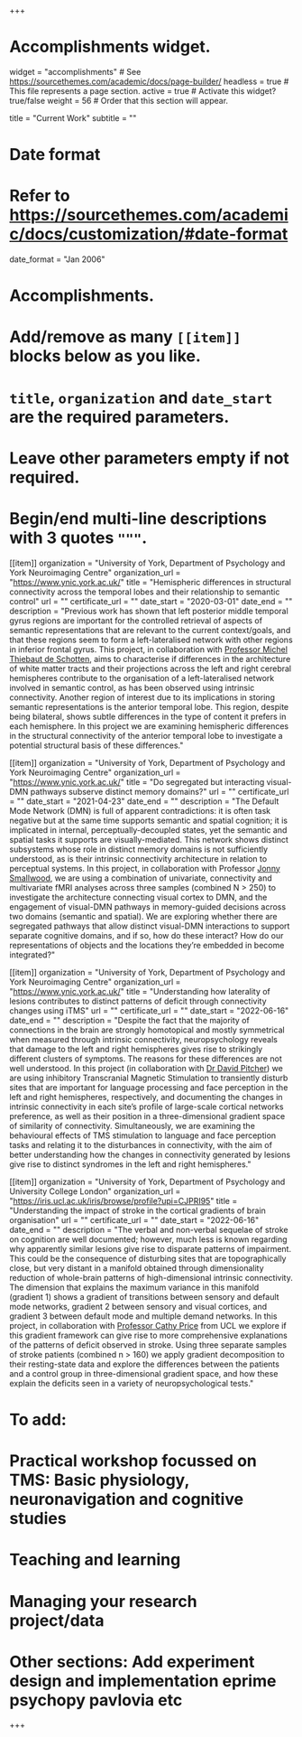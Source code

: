 +++
# Accomplishments widget.
widget = "accomplishments"  # See https://sourcethemes.com/academic/docs/page-builder/
headless = true  # This file represents a page section.
active = true  # Activate this widget? true/false
weight = 56  # Order that this section will appear.

title = "Current Work"
subtitle = ""

# Date format
#   Refer to https://sourcethemes.com/academic/docs/customization/#date-format
date_format = "Jan 2006"

# Accomplishments.
#   Add/remove as many `[[item]]` blocks below as you like.
#   `title`, `organization` and `date_start` are the required parameters.
#   Leave other parameters empty if not required.
#   Begin/end multi-line descriptions with 3 quotes `"""`.

[[item]]
  organization = "University of York, Department of Psychology and York Neuroimaging Centre"
  organization_url = "https://www.ynic.york.ac.uk/"
  title = "Hemispheric differences in structural connectivity across the temporal lobes and their relationship to semantic control"
  url = ""
  certificate_url = ""
  date_start = "2020-03-01"
  date_end = ""
  description = "Previous work has shown that left posterior middle temporal gyrus regions are important for the controlled retrieval of aspects of semantic representations that are relevant to the current context/goals, and that these regions seem to form a left-lateralised network with other regions in inferior frontal gyrus. This project, in collaboration with [Professor Michel Thiebaut de Schotten](https://scholar.google.co.uk/citations?user=-YTRX74AAAAJ&hl=en), aims to characterise if differences in the architecture of white matter tracts and their projections across the left and right cerebral hemispheres contribute to the organisation of a left-lateralised network involved in semantic control, as has been observed using intrinsic connectivity. Another region of interest due to its implications in storing semantic representations is the anterior temporal lobe. This region, despite being bilateral, shows subtle differences in the type of content it prefers in each hemisphere. In this project we are examining hemispheric differences in the structural connectivity of the anterior temporal lobe to investigate a potential structural basis of these differences."

[[item]]
  organization = "University of York, Department of Psychology and York Neuroimaging Centre"
  organization_url = "https://www.ynic.york.ac.uk/"
  title = "Do segregated but interacting visual-DMN pathways subserve distinct memory domains?"
  url = ""
  certificate_url = ""
  date_start = "2021-04-23"
  date_end = ""
  description = "The Default Mode Network (DMN) is full of apparent contradictions: it is often task negative but at the same time supports semantic and spatial cognition; it is implicated in internal, perceptually-decoupled states, yet the semantic and spatial tasks it supports are visually-mediated. This network shows distinct subsystems whose role in distinct memory domains is not sufficiently understood, as is their intrinsic connectivity architecture in relation to perceptual systems. In this project, in collaboration with Professor [Jonny Smallwood](https://scholar.google.co.uk/citations?user=RfKH7fYAAAAJ&hl=en), we are using a combination of univariate, connectivity and multivariate fMRI analyses across three samples (combined N > 250) to investigate the architecture connecting visual cortex to DMN, and the engagement of visual-DMN pathways in memory-guided decisions across two domains (semantic and spatial). We are exploring whether there are segregated pathways that allow distinct visual-DMN interactions to support separate cognitive domains, and if so, how do these interact? How do our representations of objects and the locations they’re embedded in become integrated?"

[[item]]
  organization = "University of York, Department of Psychology and York Neuroimaging Centre"
  organization_url = "https://www.ynic.york.ac.uk/"
  title = "Understanding how laterality of lesions contributes to distinct patterns of deficit through connectivity changes using iTMS"
  url = ""
  certificate_url = ""
  date_start = "2022-06-16"
  date_end = ""
  description = "Despite the fact that the majority of connections in the brain are strongly homotopical and mostly symmetrical when measured through intrinsic connectivity, neuropsychology reveals that damage to the left and right hemispheres gives rise to strikingly different clusters of symptoms. The reasons for these differences are not well understood. In this project (in collaboration with [Dr David Pitcher](https://scholar.google.co.uk/citations?hl=en&user=iWziOa8AAAAJ)) we are using inhibitory Transcranial Magnetic Stimulation to transiently disturb sites that are important for language processing and face perception in the left and right hemispheres, respectively, and documenting the changes in intrinsic connectivity in each site’s profile of large-scale cortical networks preference, as well as their position in a three-dimensional gradient space of similarity of connectivity. Simultaneously, we are examining the behavioural effects of TMS stimulation to language and face perception tasks and relating it to the disturbances in connectivity, with the aim of better understanding how the changes in connectivity generated by lesions give rise to distinct syndromes in the left and right hemispheres."

  [[item]]
  organization = "University of York, Department of Psychology and University College London"
  organization_url = "https://iris.ucl.ac.uk/iris/browse/profile?upi=CJPRI95"
  title = "Understanding the impact of stroke in the cortical gradients of brain organisation"
  url = ""
  certificate_url = ""
  date_start = "2022-06-16"
  date_end = ""
  description = "The verbal and non-verbal sequelae of stroke on cognition are well documented; however, much less is known regarding why apparently similar lesions give rise to disparate patterns of impairment. This could be the consequence of disturbing sites that are topographically close, but very distant in a manifold obtained through dimensionality reduction of whole-brain patterns of high-dimensional intrinsic connectivity. The dimension that explains the maximum variance in this manifold (gradient 1) shows a gradient of transitions between sensory and default mode networks, gradient 2 between sensory and visual cortices, and gradient 3 between default mode and multiple demand networks. In this project, in collaboration with [Professor Cathy Price](https://scholar.google.co.uk/citations?user=gyfMndoAAAAJ&hl=en) from UCL we explore if this gradient framework can give rise to more comprehensive explanations of the patterns of deficit observed in stroke. Using three separate samples of stroke patients (combined n > 160) we apply gradient decomposition to their resting-state data and explore the differences between the patients and a control group in three-dimensional gradient space, and how these explain the deficits seen in a variety of neuropsychological tests."

  # To add:
  # Practical workshop focussed on TMS: Basic physiology, neuronavigation and cognitive studies
  # Teaching and learning
  # Managing your research project/data
 
  # Other sections: Add experiment design and implementation eprime psychopy pavlovia etc
+++
